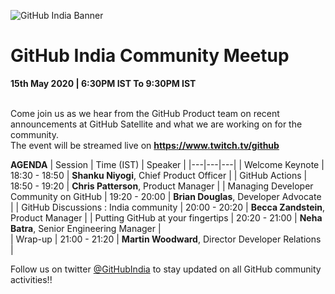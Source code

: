 ![GitHub India Banner](https://user-images.githubusercontent.com/20879614/74366244-7c05d400-4d84-11ea-84c6-882636e5510a.png)
# GitHub India Community Meetup
**15th May 2020 | 6:30PM IST To 9:30PM IST** <br><br>

Come join us as we hear from the GitHub Product team on recent announcements at GitHub Satellite and what we are working on for the community.<br>
The event will be streamed live on **https://www.twitch.tv/github**

**AGENDA**
| Session  | Time (IST) | Speaker  |
|---|---|---|
| Welcome Keynote  | 18:30 - 18:50 | **Shanku Niyogi**, Chief Product Officer   |
| GitHub Actions  | 18:50 - 19:20 | **Chris Patterson**, Product Manager    | 
| Managing Developer Community on GitHub   | 19:20 - 20:00 | **Brian Douglas**, Developer Advocate   | 
| GitHub Discussions : India community   | 20:00 - 20:20 | **Becca Zandstein**, Product Manager    | 
| Putting GitHub at your fingertips   | 20:20 - 21:00 | **Neha Batra**, Senior Engineering Manager     |  
| Wrap-up   | 21:00 - 21:20 | **Martin Woodward**, Director Developer Relations     |  

Follow us on twitter [@GitHubIndia](https://twitter.com/GitHubIndia) to stay updated on all GitHub community activities!!
